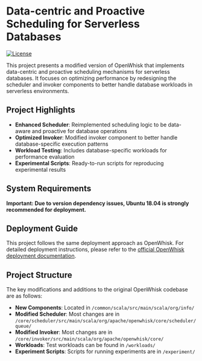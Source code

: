 # Data-centric and Proactive Scheduling for Serverless Databases

[![License](https://img.shields.io/badge/license-Apache--2.0-blue.svg)](http://www.apache.org/licenses/LICENSE-2.0)

This project presents a modified version of OpenWhisk that implements data-centric and proactive scheduling mechanisms for serverless databases. It focuses on optimizing performance by redesigning the scheduler and invoker components to better handle database workloads in serverless environments.

## Project Highlights

- **Enhanced Scheduler**: Reimplemented scheduling logic to be data-aware and proactive for database operations
- **Optimized Invoker**: Modified invoker component to better handle database-specific execution patterns
- **Workload Testing**: Includes database-specific workloads for performance evaluation
- **Experimental Scripts**: Ready-to-run scripts for reproducing experimental results

## System Requirements

__**Important**: Due to version dependency issues, Ubuntu 18.04 is strongly recommended for deployment.__

## Deployment Guide

This project follows the same deployment approach as OpenWhisk. For detailed deployment instructions, please refer to the [official OpenWhisk deployment documentation](https://github.com/apache/openwhisk/blob/master/ansible/README.md).

## Project Structure

The key modifications and additions to the original OpenWhisk codebase are as follows:

- **New Components**: Located in `/common/scala/src/main/scala/org/info/`
- **Modified Scheduler**: Most changes are in `/core/scheduler/src/main/scala/org/apache/openwhisk/core/scheduler/queue/`
- **Modified Invoker**: Most changes are in `/core/invoker/src/main/scala/org/apache/openwhisk/core/`
- **Workloads**: Test workloads can be found in `/workloads/`
- **Experiment Scripts**: Scripts for running experiments are in `/experiment/`